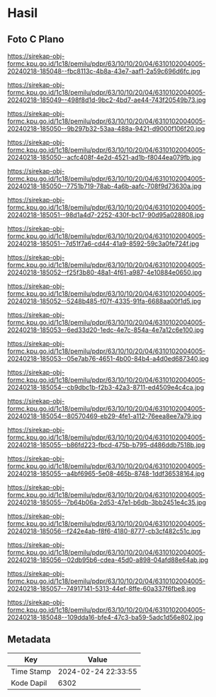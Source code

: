 # Hasil

## Foto C Plano

https://sirekap-obj-formc.kpu.go.id/1c18/pemilu/pdpr/63/10/10/20/04/6310102004005-20240218-185048--fbc8113c-4b8a-43e7-aaf1-2a59c696d6fc.jpg

https://sirekap-obj-formc.kpu.go.id/1c18/pemilu/pdpr/63/10/10/20/04/6310102004005-20240218-185049--498f8d1d-9bc2-4bd7-ae44-743f20549b73.jpg

https://sirekap-obj-formc.kpu.go.id/1c18/pemilu/pdpr/63/10/10/20/04/6310102004005-20240218-185050--9b297b32-53aa-488a-9421-d9000f106f20.jpg

https://sirekap-obj-formc.kpu.go.id/1c18/pemilu/pdpr/63/10/10/20/04/6310102004005-20240218-185050--acfc408f-4e2d-4521-ad1b-f8044ea079fb.jpg

https://sirekap-obj-formc.kpu.go.id/1c18/pemilu/pdpr/63/10/10/20/04/6310102004005-20240218-185050--7751b719-78ab-4a6b-aafc-708f9d73630a.jpg

https://sirekap-obj-formc.kpu.go.id/1c18/pemilu/pdpr/63/10/10/20/04/6310102004005-20240218-185051--98d1a4d7-2252-430f-bc17-90d95a028808.jpg

https://sirekap-obj-formc.kpu.go.id/1c18/pemilu/pdpr/63/10/10/20/04/6310102004005-20240218-185051--7d51f7a6-cd44-41a9-8592-59c3a0fe724f.jpg

https://sirekap-obj-formc.kpu.go.id/1c18/pemilu/pdpr/63/10/10/20/04/6310102004005-20240218-185052--f25f3b80-48a1-4f61-a987-4e10884e0650.jpg

https://sirekap-obj-formc.kpu.go.id/1c18/pemilu/pdpr/63/10/10/20/04/6310102004005-20240218-185052--5248b485-f07f-4335-91fa-6688aa00f1d5.jpg

https://sirekap-obj-formc.kpu.go.id/1c18/pemilu/pdpr/63/10/10/20/04/6310102004005-20240218-185053--6ed33d20-1edc-4e7c-854a-4e7a12c6e100.jpg

https://sirekap-obj-formc.kpu.go.id/1c18/pemilu/pdpr/63/10/10/20/04/6310102004005-20240218-185053--05e7ab76-4651-4b00-84b4-a4d0ed687340.jpg

https://sirekap-obj-formc.kpu.go.id/1c18/pemilu/pdpr/63/10/10/20/04/6310102004005-20240218-185054--cb9dbc1b-f2b3-42a3-8711-ed4509e4c4ca.jpg

https://sirekap-obj-formc.kpu.go.id/1c18/pemilu/pdpr/63/10/10/20/04/6310102004005-20240218-185054--80570469-eb29-4fe1-a112-76eea8ee7a79.jpg

https://sirekap-obj-formc.kpu.go.id/1c18/pemilu/pdpr/63/10/10/20/04/6310102004005-20240218-185055--b86fd223-fbcd-475b-b795-d486ddb7518b.jpg

https://sirekap-obj-formc.kpu.go.id/1c18/pemilu/pdpr/63/10/10/20/04/6310102004005-20240218-185055--a4bf6965-5e08-465b-8748-1ddf36538164.jpg

https://sirekap-obj-formc.kpu.go.id/1c18/pemilu/pdpr/63/10/10/20/04/6310102004005-20240218-185055--7b64b06a-2d53-47e1-b6db-3bb2451e4c35.jpg

https://sirekap-obj-formc.kpu.go.id/1c18/pemilu/pdpr/63/10/10/20/04/6310102004005-20240218-185056--f242e4ab-f8f6-4180-8777-cb3cf482c51c.jpg

https://sirekap-obj-formc.kpu.go.id/1c18/pemilu/pdpr/63/10/10/20/04/6310102004005-20240218-185056--02db95b6-cdea-45d0-a898-04afd88e64ab.jpg

https://sirekap-obj-formc.kpu.go.id/1c18/pemilu/pdpr/63/10/10/20/04/6310102004005-20240218-185057--74917141-5313-44ef-8ffe-60a337f6fbe8.jpg

https://sirekap-obj-formc.kpu.go.id/1c18/pemilu/pdpr/63/10/10/20/04/6310102004005-20240218-185048--109dda16-bfe4-47c3-ba59-5adc1d56e802.jpg


## Metadata

| Key        | Value               |
| ---------- | ------------------- |
| Time Stamp | 2024-02-24 22:33:55 |
| Kode Dapil | 6302                |



